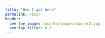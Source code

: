 ```yaml
---
title: "How I got here"
permalink: /bio/
header:
  overlay_image: /assets/images/banner2.jpg
  overlay_filter: 0.3
---
```

